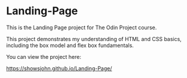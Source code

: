 # Landing-Page
This is the Landing Page project for The Odin Project course.

This project demonstrates my understanding of HTML and CSS basics, including the box model and flex box fundamentals.

You can view the project here:

https://showsjohn.github.io/Landing-Page/
